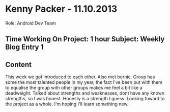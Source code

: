 Kenny Packer - 11.10.2013
===============
Role: Android Dev Team

Time Working On Project: 1 hour
Subject: Weekly Blog Entry 1
---------------

Content
---------------
This week we got introduced to each other. Also met bernie. Group has some the most talented people in my year, the fact I've been put with them to equalise the group with other groups makes me feel a bit like a deadweight. Talked about strengths and weaknesses, dont have any known strengths, so I was honest. Honesty is a strength I guess. Looking foward to the project as a whole. I'm hoping I'll learn something new.
